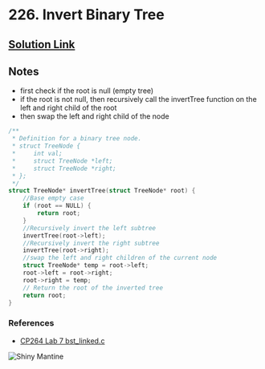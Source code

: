 # 226. Invert Binary Tree

## [Solution Link](https://leetcode.com/submissions/detail/1463791828/)

## Notes

- first check if the root is null (empty tree)
- if the root is not null, then recursively call the invertTree function on the left and right child of the root
- then swap the left and right child of the node

```c
/**
 * Definition for a binary tree node.
 * struct TreeNode {
 *     int val;
 *     struct TreeNode *left;
 *     struct TreeNode *right;
 * };
 */
struct TreeNode* invertTree(struct TreeNode* root) {
    //Base empty case
    if (root == NULL) {
        return root;
    }
    //Recursively invert the left subtree
    invertTree(root->left);
    //Recursively invert the right subtree
    invertTree(root->right);
    //swap the left and right children of the current node
    struct TreeNode* temp = root->left;
    root->left = root->right;
    root->right = temp;
    // Return the root of the inverted tree
    return root;
}
```

### References

- [CP264 Lab 7 bst_linked.c](https://github.com/Flapjacck/CP264/blob/main/Kell6733_l07/src/bst_linked.c)

![Shiny Mantine](https://projectpokemon.org/images/shiny-sprite/mantine.gif)
